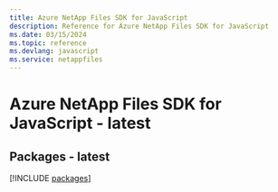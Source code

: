 ```yaml
---
title: Azure NetApp Files SDK for JavaScript
description: Reference for Azure NetApp Files SDK for JavaScript
ms.date: 03/15/2024
ms.topic: reference
ms.devlang: javascript
ms.service: netappfiles
---
```

# Azure NetApp Files SDK for JavaScript - latest
## Packages - latest
[!INCLUDE [packages](netapp-files-index.md)]